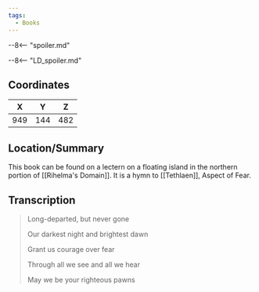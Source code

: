 ```yaml
---
tags:
  - Books
---
```


--8<-- "spoiler.md"

--8<-- "LD_spoiler.md"

## Coordinates
| **X** | **Y** | **Z** |
| :---: | :---: | :---: |
|  949  |  144  |  482  |

## Location/Summary
This book can be found on a lectern on a floating island in the northern portion of [[Rihelma's Domain]]. It is a hymn to [[Tethlaen]], Aspect of Fear.

## Transcription
> Long-departed, but never gone
>
> Our darkest night and brightest dawn
>
> Grant us courage over fear
>
> Through all we see and all we hear
>
> May we be your righteous pawns

